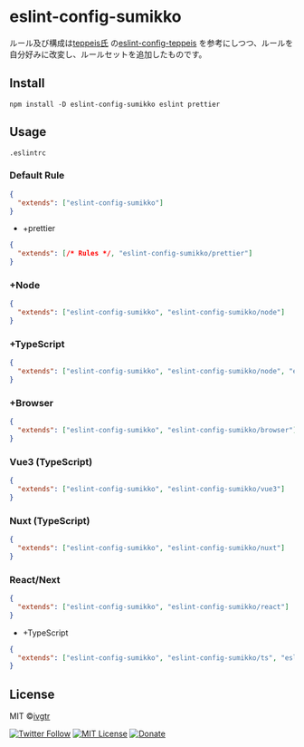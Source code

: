 # eslint-config-sumikko
ルール及び構成は[teppeis氏](https://github.com/teppeis) の[eslint-config-teppeis](https://github.com/ivgtr/eslint-config-sumikko) を参考にしつつ、ルールを自分好みに改変し、ルールセットを追加したものです。

## Install

```
npm install -D eslint-config-sumikko eslint prettier
```

## Usage

`.eslintrc`

### Default Rule

```json
{
  "extends": ["eslint-config-sumikko"]
}
```

- +prettier

```json
{
  "extends": [/* Rules */, "eslint-config-sumikko/prettier"]
}

```

### +Node

```json
{
  "extends": ["eslint-config-sumikko", "eslint-config-sumikko/node"]
}
```

### +TypeScript

```json
{
  "extends": ["eslint-config-sumikko", "eslint-config-sumikko/node", "eslint-config-sumikko/ts"]
}
```

### +Browser

```json
{
  "extends": ["eslint-config-sumikko", "eslint-config-sumikko/browser"]
}
```

### Vue3 (TypeScript)

```json
{
  "extends": ["eslint-config-sumikko", "eslint-config-sumikko/vue3"]
}
```
### Nuxt (TypeScript)

```json
{
  "extends": ["eslint-config-sumikko", "eslint-config-sumikko/nuxt"]
}
```

### React/Next

```json
{
  "extends": ["eslint-config-sumikko", "eslint-config-sumikko/react"]
}
```

 - +TypeScript

```json
{
  "extends": ["eslint-config-sumikko", "eslint-config-sumikko/ts", "eslint-config-sumikko/react"]
}
```

## License
MIT ©[ivgtr](https://github.com/ivgtr)

[![Twitter Follow](https://img.shields.io/twitter/follow/mawaru_hana?style=social)](https://twitter.com/mawaru_hana) [![MIT License](http://img.shields.io/badge/license-MIT-blue.svg?style=flat)](LICENSE) [![Donate](https://img.shields.io/badge/%EF%BC%84-support-green.svg?style=flat-square)](https://www.buymeacoffee.com/ivgtr)  